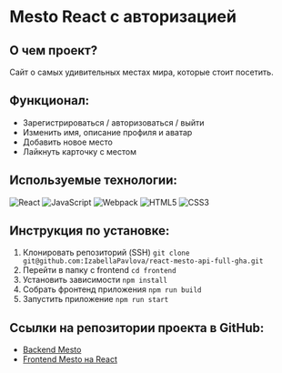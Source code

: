 # Mesto React с авторизацией

## О чем проект?

Сайт о самых удивительных местах мира, которые стоит посетить.

## Функционал:

- Зарегистрироваться / авторизоваться / выйти
- Изменить имя, описание профиля и аватар
- Добавить новое место
- Лайкнуть карточку с местом

## Используемые технологии:

![React](https://img.shields.io/badge/-React-090909?style=for-the-badge&logo=React)
![JavaScript](https://img.shields.io/badge/-JavaScript-090909?style=for-the-badge&logo=JavaScript)
![Webpack](https://img.shields.io/badge/-Webpack-090909?style=for-the-badge&logo=Webpack)
![HTML5](https://img.shields.io/badge/-HTML5-090909?style=for-the-badge&logo=HTML5)
![CSS3](https://img.shields.io/badge/-CSS3-090909?style=for-the-badge&logo=CSS3)

## Инструкция по установке:
1. Клонировать репозиторий (SSH)
`git clone git@github.com:IzabellaPavlova/react-mesto-api-full-gha.git`
2. Перейти в папку с frontend
`cd frontend`
3. Установить зависимости
`npm install`
4. Собрать фронтенд приложения
`npm run build`
5. Запустить приложение
`npm run start`

## Ссылки на репозитории проекта в GitHub:
* [Backend Mesto](https://github.com/IzabellaPavlova/express-mesto-gha)
* [Frontend Mesto на React](https://github.com/IzabellaPavlova/react-mesto-auth)
